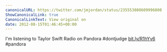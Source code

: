 ```yaml
---
canonicalURL: https://twitter.com/jmjordan/status/235553080609996800
ShowCanonicalLink: true
CanonicalLinkText: View original on
date: 2012-08-15T01:46:45+00:00
---
```

I'm listening to Taylor Swift Radio on Pandora #dontjudge [bit.ly/R1hYy6](http://bit.ly/R1hYy6)
 #pandora